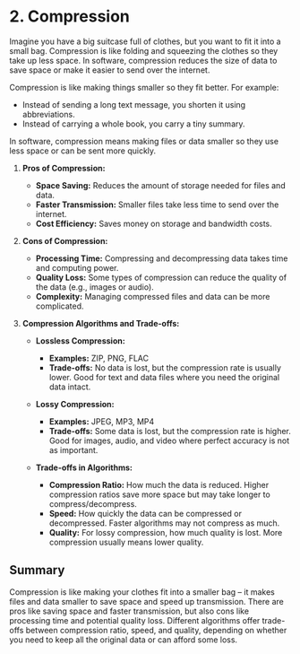 # 2. Compression

Imagine you have a big suitcase full of clothes, but you want to fit it into a small bag. Compression is like folding and squeezing the clothes so they take up less space. In software, compression reduces the size of data to save space or make it easier to send over the internet.

Compression is like making things smaller so they fit better. For example:

- Instead of sending a long text message, you shorten it using abbreviations.
- Instead of carrying a whole book, you carry a tiny summary.

In software, compression means making files or data smaller so they use less space or can be sent more quickly.

1. **Pros of Compression:**

   - **Space Saving:** Reduces the amount of storage needed for files and data.
   - **Faster Transmission:** Smaller files take less time to send over the internet.
   - **Cost Efficiency:** Saves money on storage and bandwidth costs.

2. **Cons of Compression:**

   - **Processing Time:** Compressing and decompressing data takes time and computing power.
   - **Quality Loss:** Some types of compression can reduce the quality of the data (e.g., images or audio).
   - **Complexity:** Managing compressed files and data can be more complicated.

3. **Compression Algorithms and Trade-offs:**

   - **Lossless Compression:**

     - **Examples:** ZIP, PNG, FLAC
     - **Trade-offs:** No data is lost, but the compression rate is usually lower. Good for text and data files where you need the original data intact.

   - **Lossy Compression:**

     - **Examples:** JPEG, MP3, MP4
     - **Trade-offs:** Some data is lost, but the compression rate is higher. Good for images, audio, and video where perfect accuracy is not as important.

   - **Trade-offs in Algorithms:**
     - **Compression Ratio:** How much the data is reduced. Higher compression ratios save more space but may take longer to compress/decompress.
     - **Speed:** How quickly the data can be compressed or decompressed. Faster algorithms may not compress as much.
     - **Quality:** For lossy compression, how much quality is lost. More compression usually means lower quality.

## Summary

Compression is like making your clothes fit into a smaller bag – it makes files and data smaller to save space and speed up transmission. There are pros like saving space and faster transmission, but also cons like processing time and potential quality loss. Different algorithms offer trade-offs between compression ratio, speed, and quality, depending on whether you need to keep all the original data or can afford some loss.

